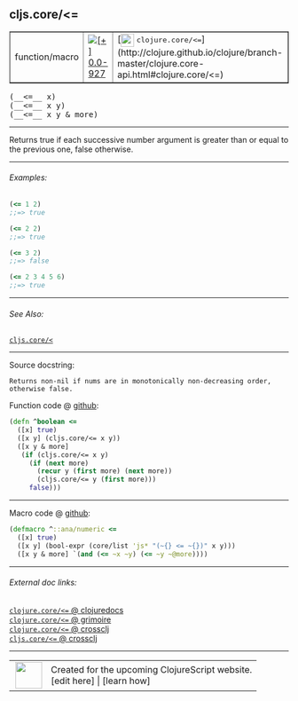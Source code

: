 ## cljs.core/<=



 <table border="1">
<tr>
<td>function/macro</td>
<td><a href="https://github.com/cljsinfo/cljs-api-docs/tree/0.0-927"><img valign="middle" alt="[+] 0.0-927" title="Added in 0.0-927" src="https://img.shields.io/badge/+-0.0--927-lightgrey.svg"></a> </td>
<td>
[<img height="24px" valign="middle" src="http://i.imgur.com/1GjPKvB.png"> <samp>clojure.core/<=</samp>](http://clojure.github.io/clojure/branch-master/clojure.core-api.html#clojure.core/<=)
</td>
</tr>
</table>


 <samp>
(__<=__ x)<br>
</samp>
 <samp>
(__<=__ x y)<br>
</samp>
 <samp>
(__<=__ x y & more)<br>
</samp>

---

Returns true if each successive number argument is greater than or equal to the
previous one, false otherwise.



---

###### Examples:

```clj
(<= 1 2)
;;=> true

(<= 2 2)
;;=> true

(<= 3 2)
;;=> false

(<= 2 3 4 5 6)
;;=> true
```



---

###### See Also:

[`cljs.core/<`](../cljs.core/LT.md)<br>

---


Source docstring:

```
Returns non-nil if nums are in monotonically non-decreasing order,
otherwise false.
```


Function code @ [github](https://github.com/clojure/clojurescript/blob/r3269/src/main/cljs/cljs/core.cljs#L2154-L2164):

```clj
(defn ^boolean <=
  ([x] true)
  ([x y] (cljs.core/<= x y))
  ([x y & more]
   (if (cljs.core/<= x y)
     (if (next more)
       (recur y (first more) (next more))
       (cljs.core/<= y (first more)))
     false)))
```

<!--
Repo - tag - source tree - lines:

 <pre>
clojurescript @ r3269
└── src
    └── main
        └── cljs
            └── cljs
                └── <ins>[core.cljs:2154-2164](https://github.com/clojure/clojurescript/blob/r3269/src/main/cljs/cljs/core.cljs#L2154-L2164)</ins>
</pre>

-->

---

Macro code @ [github](https://github.com/clojure/clojurescript/blob/r3269/src/main/clojure/cljs/core.clj#L507-L510):

```clj
(defmacro ^::ana/numeric <=
  ([x] true)
  ([x y] (bool-expr (core/list 'js* "(~{} <= ~{})" x y)))
  ([x y & more] `(and (<= ~x ~y) (<= ~y ~@more))))
```

<!--
Repo - tag - source tree - lines:

 <pre>
clojurescript @ r3269
└── src
    └── main
        └── clojure
            └── cljs
                └── <ins>[core.clj:507-510](https://github.com/clojure/clojurescript/blob/r3269/src/main/clojure/cljs/core.clj#L507-L510)</ins>
</pre>
-->

---


###### External doc links:

[`clojure.core/<=` @ clojuredocs](http://clojuredocs.org/clojure.core/<=)<br>
[`clojure.core/<=` @ grimoire](http://conj.io/store/v1/org.clojure/clojure/1.7.0-beta3/clj/clojure.core/%3C%3D/)<br>
[`clojure.core/<=` @ crossclj](http://crossclj.info/fun/clojure.core/%3C%3D.html)<br>
[`cljs.core/<=` @ crossclj](http://crossclj.info/fun/cljs.core.cljs/%3C%3D.html)<br>

---

 <table>
<tr><td>
<img valign="middle" align="right" width="48px" src="http://i.imgur.com/Hi20huC.png">
</td><td>
Created for the upcoming ClojureScript website.<br>
[edit here] | [learn how]
</td></tr></table>

[edit here]:https://github.com/cljsinfo/cljs-api-docs/blob/master/cljsdoc/cljs.core/LTEQ.cljsdoc
[learn how]:https://github.com/cljsinfo/cljs-api-docs/wiki/cljsdoc-files

<!--

This information was too distracting to show to readers, but I'll leave it
commented here since it is helpful to:

- pretty-print the data used to generate this document
- and show how to retrieve that data



The API data for this symbol:

```clj
{:description "Returns true if each successive number argument is greater than or equal to the\nprevious one, false otherwise.",
 :return-type boolean,
 :ns "cljs.core",
 :name "<=",
 :signature ["[x]" "[x y]" "[x y & more]"],
 :history [["+" "0.0-927"]],
 :type "function/macro",
 :related ["cljs.core/<"],
 :full-name-encode "cljs.core/LTEQ",
 :source {:code "(defn ^boolean <=\n  ([x] true)\n  ([x y] (cljs.core/<= x y))\n  ([x y & more]\n   (if (cljs.core/<= x y)\n     (if (next more)\n       (recur y (first more) (next more))\n       (cljs.core/<= y (first more)))\n     false)))",
          :title "Function code",
          :repo "clojurescript",
          :tag "r3269",
          :filename "src/main/cljs/cljs/core.cljs",
          :lines [2154 2164]},
 :extra-sources [{:code "(defmacro ^::ana/numeric <=\n  ([x] true)\n  ([x y] (bool-expr (core/list 'js* \"(~{} <= ~{})\" x y)))\n  ([x y & more] `(and (<= ~x ~y) (<= ~y ~@more))))",
                  :title "Macro code",
                  :repo "clojurescript",
                  :tag "r3269",
                  :filename "src/main/clojure/cljs/core.clj",
                  :lines [507 510]}],
 :examples [{:id "adb3fd",
             :content "```clj\n(<= 1 2)\n;;=> true\n\n(<= 2 2)\n;;=> true\n\n(<= 3 2)\n;;=> false\n\n(<= 2 3 4 5 6)\n;;=> true\n```"}],
 :full-name "cljs.core/<=",
 :clj-symbol "clojure.core/<=",
 :docstring "Returns non-nil if nums are in monotonically non-decreasing order,\notherwise false."}

```

Retrieve the API data for this symbol:

```clj
;; from Clojure REPL
(require '[clojure.edn :as edn])
(-> (slurp "https://raw.githubusercontent.com/cljsinfo/cljs-api-docs/catalog/cljs-api.edn")
    (edn/read-string)
    (get-in [:symbols "cljs.core/<="]))
```

-->
